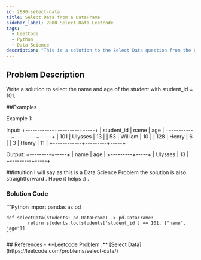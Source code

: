 ```yaml
---
id: 2880-select-data
title: Select Data from a DataFrame
sidebar_label: 2880 Select Data Leetcode
tags:
  - LeetCode
  - Python
  - Data Science
description: "This is a solution to the Select Data question from the Leetcode 2880 question"
---
```


## Problem Description

Write a solution to select the name and age of the student with student_id = 101.

##Examples

Example 1:

Input:
+------------+---------+-----+
| student_id | name | age |
+------------+---------+-----+
| 101 | Ulysses | 13 |
| 53 | William | 10 |
| 128 | Henry | 6 |
| 3 | Henry | 11 |
+------------+---------+-----+

Output:
+---------+-----+
| name | age |
+---------+-----+
| Ulysses | 13 |
+---------+-----+

##Intuition
I will say as this is a Data Science Problem the solution is also straightforward . Hope it helps :)
.

### Solution Code

<Tabs>
  <TabItem value="Python" label="" default>
  <SolutionAuthor name="@Abhay:)"/>
    ```Python
    import pandas as pd

    def selectData(students: pd.DataFrame) -> pd.DataFrame:
            return students.loc[students['student_id'] == 101, ["name", "age"]]
    ```

  </TabItem>
</Tabs>
## References
- **Leetcode Problem :** [Select Data](https://leetcode.com/problems/select-data/)
